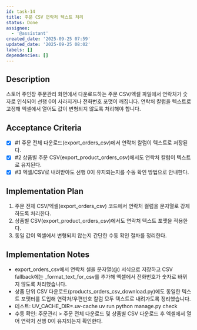 ```yaml
---
id: task-14
title: 주문 CSV 연락처 텍스트 처리
status: Done
assignee:
  - '@assistant'
created_date: '2025-09-25 07:59'
updated_date: '2025-09-25 08:02'
labels: []
dependencies: []
---
```


## Description

<!-- SECTION:DESCRIPTION:BEGIN -->
스토어 주인장 주문관리 화면에서 다운로드하는 주문 CSV/엑셀 파일에서 연락처가 숫자로 인식되어 선행 0이 사라지거나 전화번호 포맷이 깨집니다. 연락처 칼럼을 텍스트로 고정해 엑셀에서 열어도 값이 변형되지 않도록 처리해야 합니다.
<!-- SECTION:DESCRIPTION:END -->

## Acceptance Criteria
<!-- AC:BEGIN -->
- [x] #1 주문 전체 다운로드(export_orders_csv)에서 연락처 칼럼이 텍스트로 저장된다.
- [x] #2 상품별 주문 CSV(export_product_orders_csv)에서도 연락처 칼럼이 텍스트로 유지된다.
- [x] #3 엑셀/CSV로 내려받아도 선행 0이 유지되는지를 수동 확인 방법으로 안내한다.
<!-- AC:END -->

## Implementation Plan

<!-- SECTION:PLAN:BEGIN -->
1. 주문 전체 CSV/엑셀(export_orders_csv) 코드에서 연락처 컬럼을 문자열로 강제하도록 처리한다.
2. 상품별 CSV(export_product_orders_csv)에서도 연락처 텍스트 포맷을 적용한다.
3. 동일 값이 엑셀에서 변형되지 않는지 간단한 수동 확인 절차를 정리한다.
<!-- SECTION:PLAN:END -->

## Implementation Notes

<!-- SECTION:NOTES:BEGIN -->
- export_orders_csv에서 연락처 셀을 문자열(@) 서식으로 저장하고 CSV fallback에는 _format_text_for_csv를 추가해 엑셀에서 전화번호가 숫자로 바뀌지 않도록 처리했습니다.
- 상품 단위 CSV 다운로드(products_orders_csv_download.py)에도 동일한 텍스트 포맷터를 도입해 연락처/우편번호 칼럼 모두 텍스트로 내려가도록 정리했습니다.
- 테스트: UV_CACHE_DIR=.uv-cache uv run python manage.py check
- 수동 확인: 주문관리 > 주문 전체 다운로드 및 상품별 CSV 다운로드 후 엑셀에서 열어 연락처 선행 0이 유지되는지 확인한다.
<!-- SECTION:NOTES:END -->
